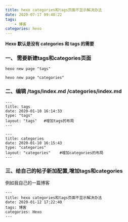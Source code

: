 ```yaml
---
title: hexo categories和tags页面不显示解决办法
date: 2020-07-17 09:48:22
tags:
    - 博客
categories: hexo
---
```

**Hexo 默认是没有 categories 和 tags 的需要**

<!-- more -->

### 一、 需要新建tags和categories页面
```
hexo new page "tags" 
```
```
hexo new page "categories"
```

### 二、编辑 /tags/index.md /categories/index.md
```
---
title: tags
date: 2020-01-10 16:14:33
type: "tags"
layout: "tags"   #增加tags的布局
---
```
```
---
title: categories
date: 2020-01-10 16:15:43
type: "categories"
layout: "categories"    #增加categories的布局
---
```

### 三、给自己的帖子新加配置,增加tags和categories
例如我自己的一篇博客
```
---
title: hexo categories和tags页面不显示解决办法
date: 2020-01-12 17:22:40
tags: 博客
categories: Hexo
---
```


